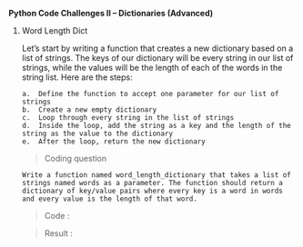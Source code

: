 **Python Code Challenges II – Dictionaries (Advanced)**

1.  Word Length Dict

    Let’s start by writing a function that creates a new dictionary based on a list of strings. The keys of our dictionary will be every string in our list of strings, while the values will be the length of each of the words in the string list. Here are the steps:

        a.  Define the function to accept one parameter for our list of strings
        b.  Create a new empty dictionary
        c.  Loop through every string in the list of strings
        d.  Inside the loop, add the string as a key and the length of the string as the value to the dictionary
        e.  After the loop, return the new dictionary

    >   Coding question

        Write a function named word_length_dictionary that takes a list of strings named words as a parameter. The function should return a dictionary of key/value pairs where every key is a word in words and every value is the length of that word.

    >   Code    :



    >   Result  :
